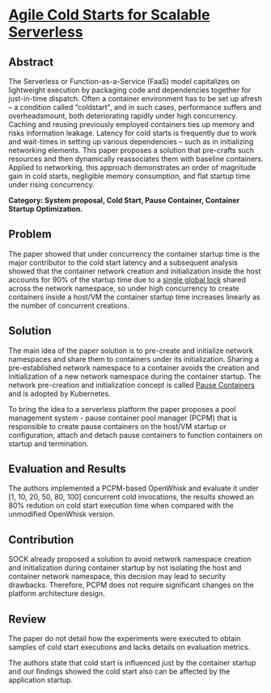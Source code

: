 # **[Agile Cold Starts for Scalable Serverless](https://www.usenix.org/system/files/hotcloud19-paper-mohan.pdf)**

## Abstract
The Serverless or Function-as-a-Service (FaaS) model capitalizes on lightweight execution by packaging code and dependencies together for just-in-time dispatch. Often a container environment has to be set up afresh – a condition called “coldstart", and in such cases, performance suffers and overheadsmount, both deteriorating  rapidly under high concurrency. Caching and reusing previously employed containers ties up memory and risks information leakage. Latency for cold starts is frequently due to work and wait-times in setting up various dependencies – such as in initializing networking elements. This paper proposes a solution that pre-crafts such resources and then dynamically reassociates them with baseline containers. Applied to networking, this approach demonstrates an order of magnitude gain in cold starts, negligible memory consumption, and flat startup time under rising concurrency.

**Category: System proposal, Cold Start, Pause Container, Container Startup Optimization.**

## Problem
The paper showed that under concurrency the container startup time is the major contributor to the cold start latency and a subsequent analysis showed that the container network creation and initialization inside the host accounts for 90% of the startup time due to a [single global lock](https://lkml.org/lkml/2017/4/21/533) shared across the network namespace, so under high concurrency to create containers inside a host/VM the container startup time increases linearly as the number of concurrent creations.

## Solution
The main idea of the paper solution is to pre-create and initialize network namespaces and share them to containers under its initialization. Sharing a pre-established network namespace to a container avoids the creation and initialization of a new network namespace during the container startup. The network pre-creation and initialization concept is called [Pause Containers](https://www.ianlewis.org/en/almighty-pause-container) and is adopted by Kubernetes.

To bring the idea to a serverless platform the paper proposes a pool management system - pause container pool manager (PCPM) that is responsible to create pause containers on the host/VM startup or configuration, attach and detach pause containers to function containers on startup and termination.

## Evaluation and Results
The authors implemented a PCPM-based OpenWhisk and evaluate it under [1, 10, 20, 50, 80, 100] concurrent cold invocations, the results showed an 80% redution on cold start execution time when compared with the unmodified OpenWhisk version.

## Contribution
SOCK already proposed a solution to avoid network namespace creation and initialization during container startup by not isolating the host and container network namespace, this decision may lead to security drawbacks. Therefore, PCPM does not require significant changes on the platform architecture design.

## Review
The paper do not detail how the experiments were executed to obtain samples of cold start executions and lacks details on evaluation metrics.

The authors state that cold start is influenced just by the container startup and our findings showed the cold start also can be affected by the application startup.
